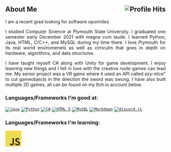 <h2>About Me <img align="right" alt="Profile Hits" src="https://komarev.com/ghpvc/?username=casemer&style=flat-square"></h2>

<p align="justify">I am a recent grad looking for software oporinites</p>

<p align="justify">I studied Computer Science at Plymouth State University. I graduated one semester early December 2021 with magna cum laude. I learned Python, Java, HTML, C/C++, and MySQL during my time there. I love Plymouth for its real world enviromenets as well as cirriculm that goes in depth on hardware, algorithms, and data structures.</p>

<p align="justify">I have taught myself C# along with Unity for game development. I enjoy leanring new things and I fell in love with the creative route games can lead me. My senior project was a VR game where it used an API called ezy-slice" to cut gameobjects in the direction the sword was swung. I have also built multiple 2D games, all can be found on my Itch.io account below.</p>


### Languages/Frameworks I'm good at:

<code><a href="https://en.wikipedia.org/wiki/Java_(programming_language)"><img alt="Java" title="Java" src="https://cdn.iconscout.com/icon/free/png-256/java-60-1174953.png" height="50"></a></code>
<code><a href="https://en.wikipedia.org/wiki/Python_(programming_language)"><img alt="Python" title="Python" src="https://upload.wikimedia.org/wikipedia/commons/thumb/c/c3/Python-logo-notext.svg/1200px-Python-logo-notext.svg.png" height="50"></a></code>
<code><a href="https://en.wikipedia.org/wiki/C_Sharp_(programming_language)"><img alt="C#" title="C#" src="https://seeklogo.com/images/C/c-sharp-c-logo-02F17714BA-seeklogo.com.png" height="50"></a></code>
<code><a href="https://en.wikipedia.org/wiki/HTML"><img alt="HTML 5" title="HTML 5" src="https://upload.wikimedia.org/wikipedia/commons/thumb/6/61/HTML5_logo_and_wordmark.svg/1200px-HTML5_logo_and_wordmark.svg.png" height="50"></a></code>
<code><a href="https://en.wikipedia.org/wiki/MySQL"><img alt="MySQL" title="MySQL" src="https://toppng.com/uploads/preview/mysql-logo-vector-free-download-11573934106vmvysk1ovw.png" height="50"></a></code>
<code><a href="https://daringfireball.net/projects/markdown"><img alt="Markdown" title="Markdown" src="https://upload.wikimedia.org/wikipedia/commons/e/ee/Markdown-blue-solid.svg" height="42"></a></code>
<code><a href="https://discord.js.org"><img alt="discord.js" title="discord.js" src="https://avatars.githubusercontent.com/u/26492485?s=200&v=4" height="50"></a></code>

### Languages/Frameworks I'm learning:

<code><a href="https://developer.mozilla.org/en-US/docs/Web/JavaScript"><img alt="JavaScript" title="JavaScript" src="https://raw.githubusercontent.com/github/explore/80688e429a7d4ef2fca1e82350fe8e3517d3494d/topics/javascript/javascript.png" height="50"></a></code>

